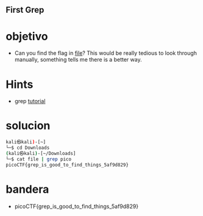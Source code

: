 ## First Grep

# objetivo
- Can you find the flag in [file](https://jupiter.challenges.picoctf.org/static/515f19f3612bfd97cd3f0c0ba32bd864/file)? This would be really tedious to look through manually, something tells me there is a better way.

# Hints
- grep [tutorial](https://ryanstutorials.net/linuxtutorial/grep.php)

# solucion
``` bash 
kali㉿kali)-[~]
└─$ cd Downloads
(kali㉿kali)-[~/Downloads]
└─$ cat file | grep pico
picoCTF{grep_is_good_to_find_things_5af9d829}
```
# bandera
- picoCTF{grep_is_good_to_find_things_5af9d829}
